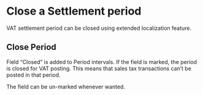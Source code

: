 # Close a Settlement period

VAT settlement period can be closed using extended localization feature.  

## Close Period

Field “Closed” is added to Period intervals. If the field is marked, the period is closed for VAT posting. This means that sales tax transactions can’t be posted in that period. 

The field can be un-marked whenever wanted.  
